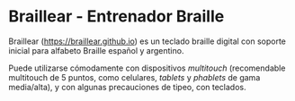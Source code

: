 # **Braillear** - Entrenador Braille

Braillear (https://braillear.github.io) es un teclado braille digital con soporte inicial para alfabeto Braille español y argentino.

Puede utilizarse cómodamente con dispositivos *multitouch* (recomendable multitouch de 5 puntos, como celulares, *tablets* y *phablets* de gama media/alta), y con algunas precauciones de tipeo, con teclados.
